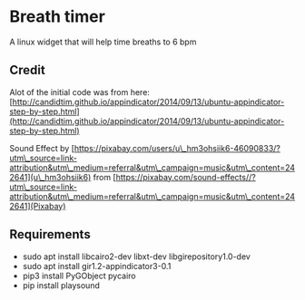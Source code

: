 # Breath timer

A linux widget that will help time breaths to 6 bpm

## Credit

Alot of the initial code was from here: [http://candidtim.github.io/appindicator/2014/09/13/ubuntu-appindicator-step-by-step.html](http://candidtim.github.io/appindicator/2014/09/13/ubuntu-appindicator-step-by-step.html)

Sound Effect by [https://pixabay.com/users/u\_hm3ohsiik6-46090833/?utm\_source=link-attribution&utm\_medium=referral&utm\_campaign=music&utm\_content=242641](u\_hm3ohsiik6) from [https://pixabay.com/sound-effects//?utm\_source=link-attribution&utm\_medium=referral&utm\_campaign=music&utm\_content=242641](Pixabay)
## Requirements

- sudo apt install libcairo2-dev libxt-dev libgirepository1.0-dev
- sudo apt install gir1.2-appindicator3-0.1
- pip3 install PyGObject pycairo  
- pip install playsound
